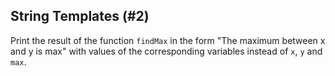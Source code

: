 ## String Templates (#2)

Print the result of the function `findMax` in the form "The maximum between x and y is max"
with values of the corresponding variables instead of `x`, `y` and `max`.